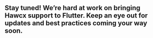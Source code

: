 

## Stay tuned! We’re hard at work on bringing Hawcx support to Flutter. Keep an eye out for updates and best practices coming your way soon. 
